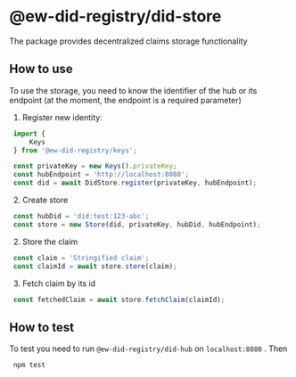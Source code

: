 # @ew-did-registry/did-store

The package provides decentralized claims storage functionality

## How to use

To use the storage, you need to know the identifier of the hub or its endpoint
 (at the moment, the endpoint is a required parameter)
 
 1. Register new identity:
 

``` javascript
 import {
     Keys
 } from '@ew-did-registry/keys';

 const privateKey = new Keys().privateKey;
 const hubEndpoint = 'http://localhost:8080';
 const did = await DidStore.register(privateKey, hubEndpoint);
```

 2. Create store
 

``` javascript
 const hubDid = 'did:test:123-abc';
 const store = new Store(did, privateKey, hubDid, hubEndpoint);
```

 
 2. Store the claim
 

``` javascript
 const claim = 'Stringified claim';
 const claimId = await store.store(claim);
```

 3. Fetch claim by its id
 

``` javascript
 const fetchedClaim = await store.fetchClaim(claimId);
```

 
 ## How to test
 
 To test you need to run `@ew-did-registry/did-hub` on `localhost:8080` .
 Then 
 

``` bash
 npm test
 ```

